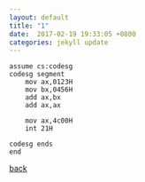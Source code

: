 ```yaml
---
layout: default
title: "1"
date:  2017-02-19 19:33:05 +0800
categories: jekyll update
---
```


```x86asm
assume cs:codesg
codesg segment
	mov ax,0123H
	mov bx,0456H
	add ax,bx
	add ax,ax

	mov ax,4c00H
	int 21H

codesg ends
end
```
[back](/)

